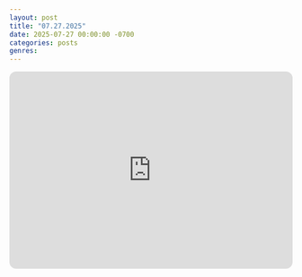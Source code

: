 ```yaml
---
layout: post
title: "07.27.2025"
date: 2025-07-27 00:00:00 -0700
categories: posts
genres:
---
```

<iframe style="border-radius:12px" src="https://open.spotify.com/embed/playlist/5XZECykrj0HcGIgBSfEtcq?utm_source=generator" width="100%" height="352" frameBorder="0" allowfullscreen="" allow="autoplay; clipboard-write; encrypted-media; fullscreen; picture-in-picture" loading="lazy"></iframe>